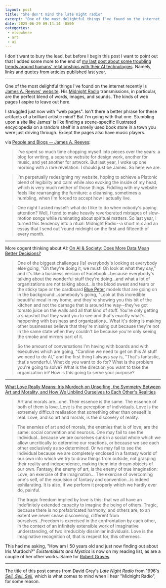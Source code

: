 ```yaml
---
layout: post
title: "She don't mind the late night radio"
excerpt: "One of the most delightful things I've found on the internet recently"
date: 2025-06-29 09:14:14 -0500
categories: 
 - elsewhere
 - art
 - ai
---
```


I don't want to bury the lead, but before I begin this post I want to point out that I added some more to the end of [my last post about some troubling trends around humans' relationships with their AI technologies](/2025/06/27/ai-chatbots-and-the-humans-who-love-them/). Namely, links and quotes from articles published last year.

---

One of the most delightful things I've found on the internet recently is [James A. Reeves' website](https://www.jamesreeves.co/). His [Midnight Radio](https://www.jamesreeves.co/radio/) transmissions, in particular, are the perfect blend of words, images, and sounds. The kinds of web pages I aspire to leave out here.

I struggled just now with "web pages". Isn't there a better phrase for these artifacts of a brilliant artistic mind? But I'm going with that one. Stumbling upon a site like James' is like finding a scene-specific illustrated encyclopedia on a random shelf in a smelly used book store in a town you were just driving through. Except the pages also have music players.

via [People and Blogs -- James A. Reeves](https://manuelmoreale.com/pb-james-a-reeves):

> I've spent so much time chopping myself into pieces over the years: a blog for writing, a separate website for design work, another for music, and yet another for artwork. But last year, I woke up one morning with a rare revelation: I should just be James. So here we are.

> I'm perpetually redesigning my website, hoping to achieve a Platonic blend of legibility and calm while also evoking the inside of my head, which is very much neither of those things. Fiddling with my website feels like rearranging the furniture: a cleansing, sometimes a humbling, when I'm forced to accept how I actually live.

> One night I asked myself: what do I like to do when nobody's paying attention? Well, I tend to make heavily reverberated mixtapes of slow-motion songs while ruminating about spiritual matters. So last year, I turned this tendency into a ritual: Midnight Radio--a short mix and an essay that I send out 'round midnight on the first and fifteenth of every month.

---

More cogent thinking about AI: [On AI & Society: Does More Data Mean Better Decisions?](https://www.nathalienahai.com/captivate-podcast/150-on-ai-society-does-more-data-mean-better-decisions-caroline-carruthers/)

> One of the biggest challenges [is] everybody's looking at everybody else going, "Oh they're doing it, we must! Oh look at what they say," and it's like a business version of Facebook...because everybody's talking about the wonderful stuff they're doing...and what a lot of organizations are not talking about...is the blood sweat and tears or the sticky tape or the cardboard [Blue Peter](https://en.wikipedia.org/wiki/Blue_Peter) models that are going on in the background...somebody's going, "Look at this incredible beautiful meal in my home, and they're showing you this bit of the kitchen and not the carnage that is around the way--they've got tomato juice on the walls and all that kind of stuff. You're only getting a snapshot that they want you to see and that's exactly what's happening with business and organizations...What it's doing is making other businesses believe that they're missing out because they're not in the same state when they couldn't be because you're only seeing the smoke and mirrors part of it. 
> 
> So the amount of conversations I'm having with boards and with executives which are going, "Caroline we need to get on this AI stuff we need to do AI," and the first thing I always say is, "That's fantastic, that's wonderful. What do you want to do for? What is the problem you're going to solve? What is the direction you want to take the organization in? How is this going to serve your purpose?

---

[What Love Really Means: Iris Murdoch on Unselfing, the Symmetry Between Art and Morality, and How We Unblind Ourselves to Each Other's Realities](https://www.themarginalian.org/2022/01/08/iris-murdoch-the-sublime-and-the-good/)

> Art and morals are...one. Their essence is the same. The essence of both of them is love. Love is the perception of individuals. Love is the extremely difficult realisation that something other than oneself is real. Love, and so art and morals, is the discovery of reality.

> The enemies of art and of morals, the enemies that is of love, are the same: social convention and neurosis. One may fail to see the individual...because we are ourselves sunk in a social whole which we allow uncritically to determine our reactions, or because we see each other exclusively as so determined. Or we may fail to see the individual because we are completely enclosed in a fantasy world of our own into which we try to draw things from outside, not grasping their reality and independence, making them into dream objects of our own. Fantasy, the enemy of art, is the enemy of true imagination: Love, an exercise of the imagination… The exercise of overcoming one's self, of the expulsion of fantasy and convention...is indeed exhilarating. It is also, if we perform it properly which we hardly ever do, painful.

> The tragic freedom implied by love is this: that we all have an indefinitely extended capacity to imagine the being of others. Tragic, because there is no prefabricated harmony, and others are, to an extent we never cease discovering, different from ourselves...Freedom is exercised in the confrontation by each other, in the context of an infinitely extensible work of imaginative understanding, of two irreducibly dissimilar individuals. Love is the imaginative recognition of, that is respect for, this otherness.

This had me asking, "How am I 50 years old and just now finding out about Iris Murdoch?" _Existentialists and Mystics_ is now on my reading list, as are a couple of her other works. Same for [Robert Graves](https://www.themarginalian.org/2015/07/24/robert-graves-love/). 

---

The title of this post comes from David Grey's _Late Night Radio_ from 1996's _[Sell, Sell, Sell](https://en.wikipedia.org/wiki/Sell,_Sell,_Sell)_, which is what comes to mind when I hear "Midnight Radio", for some reason.
